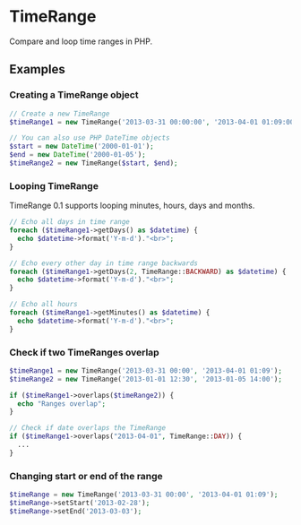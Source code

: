TimeRange
=========

Compare and loop time ranges in PHP.

## Examples

### Creating a TimeRange object
```php
// Create a new TimeRange
$timeRange1 = new TimeRange('2013-03-31 00:00:00', '2013-04-01 01:09:00');

// You can also use PHP DateTime objects
$start = new DateTime('2000-01-01');
$end = new DateTime('2000-01-05');
$timeRange2 = new TimeRange($start, $end);
```

### Looping TimeRange
TimeRange 0.1 supports looping minutes, hours, days and months.
```php
// Echo all days in time range
foreach ($timeRange1->getDays() as $datetime) {
  echo $datetime->format('Y-m-d')."<br>";
}

// Echo every other day in time range backwards
foreach ($timeRange1->getDays(2, TimeRange::BACKWARD) as $datetime) {
  echo $datetime->format('Y-m-d')."<br>";
}

// Echo all hours
foreach ($timeRange1->getMinutes() as $datetime) {
  echo $datetime->format('Y-m-d')."<br>";
}
```

### Check if two TimeRanges overlap
```php
$timeRange1 = new TimeRange('2013-03-31 00:00', '2013-04-01 01:09');
$timeRange2 = new TimeRange('2013-01-01 12:30', '2013-01-05 14:00');

if ($timeRange1->overlaps($timeRange2)) {
  echo "Ranges overlap";
}

// Check if date overlaps the TimeRange
if ($timeRange1->overlaps("2013-04-01", TimeRange::DAY)) {
  ...
}
```

### Changing start or end of the range
```php
$timeRange = new TimeRange('2013-03-31 00:00', '2013-04-01 01:09');
$timeRange->setStart('2013-02-28');
$timeRange->setEnd('2013-03-03');
```
